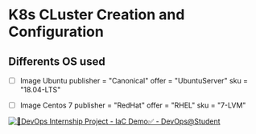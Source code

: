 # K8s CLuster Creation and Configuration

## Differents OS used

- [ ] Image Ubuntu
    publisher = "Canonical"
    offer     = "UbuntuServer"
    sku       = "18.04-LTS"

- [ ] Image Centos 7
    publisher = "RedHat"
    offer     = "RHEL"
    sku       = "7-LVM"

[![🤠DevOps Internship Project - IaC Demo✅ - DevOps@Student](https://i9.ytimg.com/vi/UJiksn1UjQQ/mqdefault.jpg?v=62af12ec&sqp=CPirjZgG&rs=AOn4CLAscbEnDVQFdwLckuH94CQMla9x1Q)](http://www.youtube.com/watch?v=UJiksn1UjQQ)
